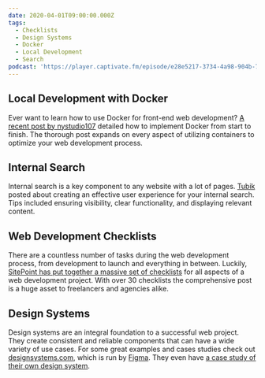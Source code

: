 ```yaml
---
date: 2020-04-01T09:00:00.000Z
tags:
  - Checklists
  - Design Systems
  - Docker
  - Local Development
  - Search
podcast: 'https://player.captivate.fm/episode/e28e5217-3734-4a98-904b-79141b94a613'
---
```


## Local Development with Docker

Ever want to learn how to use Docker for front-end web development? [A recent post by nystudio107](https://nystudio107.com/blog/an-annotated-docker-config-for-frontend-web-development) detailed how to implement Docker from start to finish. The thorough post expands on every aspect of utilizing containers to optimize your web development process.

## Internal Search

Internal search is a key component to any website with a lot of pages. [Tubik](https://blog.tubikstudio.com/how-to-design-search/) posted about creating an effective user experience for your internal search. Tips included ensuring visibility, clear functionality, and displaying relevant content.

## Web Development Checklists

There are a countless number of tasks during the web development process, from development to launch and everything in between. Luckily, [SitePoint has put together a massive set of checklists](https://www.sitepoint.com/web-development-checklists/) for all aspects of a web development project. With over 30 checklists the comprehensive post is a huge asset to freelancers and agencies alike.

## Design Systems

Design systems are an integral foundation to a successful web project. They create consistent and reliable components that can have a wide variety of use cases. For some great examples and cases studies check out [designsystems.com](https://www.designsystems.com/), which is run by [Figma](https://www.figma.com/). They even have [a case study of their own design system](https://www.designsystems.com/how-a-small-team-built-figma-dot-coms-design-system/).
